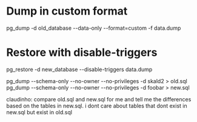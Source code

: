   # Dump in custom format
  pg_dump -d old_database --data-only --format=custom -f data.dump

  # Restore with disable-triggers
  pg_restore -d new_database --disable-triggers data.dump



  pg_dump --schema-only --no-owner --no-privileges -d skald2 > old.sql
  pg_dump --schema-only --no-owner --no-privileges -d foobar > new.sql

  claudinho: compare old.sql and new.sql for me and tell me the differences based on the tables in
new.sql. i dont care about tables that dont exist in new.sql but exist in old.sql